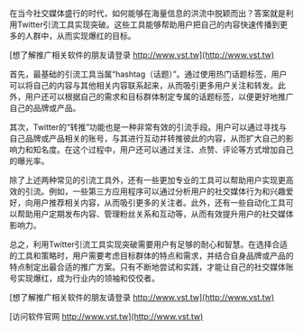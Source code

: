 在当今社交媒体盛行的时代，如何能够在海量信息的洪流中脱颖而出？答案就是利用Twitter引流工具实现突破。这些工具能够帮助用户把自己的内容快速传播到更多的人群中，从而实现爆红的目标。

[想了解推广相关软件的朋友请登录 http://www.vst.tw](http://www.vst.tw)

首先，最基础的引流工具当属“hashtag（话题）”。通过使用热门话题标签，用户可以将自己的内容与其他相关内容联系起来，从而吸引更多用户关注和转发。此外，用户还可以根据自己的需求和目标群体制定专属的话题标签，以便更好地推广自己的品牌或产品。

其次，Twitter的“转推”功能也是一种非常有效的引流手段。用户可以通过寻找与自己品牌或产品相关的账号，与其进行互动并转推彼此的内容，从而扩大自己的影响力和知名度。在这个过程中，用户还可以通过关注、点赞、评论等方式增加自己的曝光率。

除了上述两种常见的引流工具外，还有一些更加专业的工具可以帮助用户实现更高效的引流。例如，一些第三方应用程序可以通过分析用户的社交媒体行为和兴趣爱好，向用户推荐相关内容，从而吸引更多的关注者。此外，还有一些自动化工具可以帮助用户定期发布内容、管理粉丝关系和互动等，从而有效提升用户的社交媒体影响力。

总之，利用Twitter引流工具实现突破需要用户有足够的耐心和智慧。在选择合适的工具和策略时，用户需要考虑目标群体的特点和需求，并结合自身品牌或产品的特点制定出最合适的推广方案。只有不断地尝试和实践，才能让自己的社交媒体账号实现爆红，成为行业内的领袖和佼佼者。

[想了解推广相关软件的朋友请登录 http://www.vst.tw](http://www.vst.tw)


[访问软件官网 http://www.vst.tw](http://www.vst.tw)
